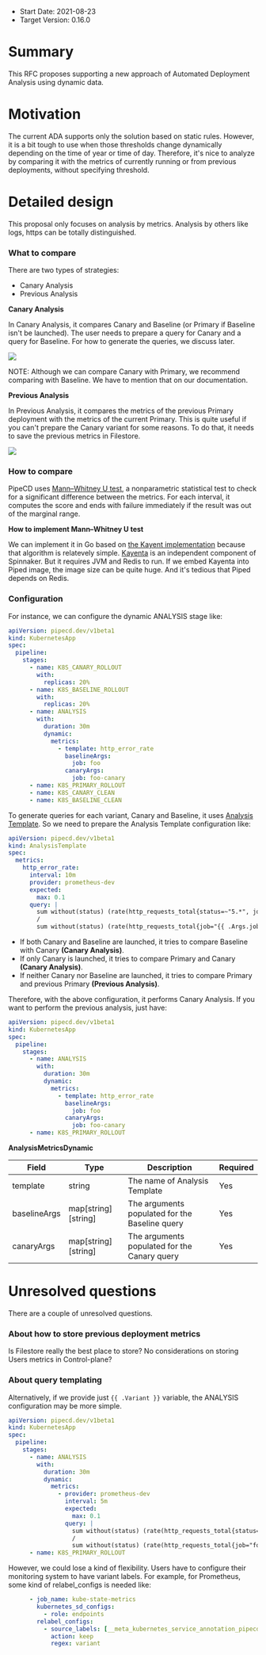 - Start Date: 2021-08-23
- Target Version: 0.16.0

# Summary
This RFC proposes supporting a new approach of Automated Deployment Analysis using dynamic data.

# Motivation
The current ADA supports only the solution based on static rules.
However, it is a bit tough to use when those thresholds change dynamically depending on the time of year or time of day.
Therefore, it's nice to analyze by comparing it with the metrics of currently running or from previous deployments, without specifying threshold.

# Detailed design
This proposal only focuses on analysis by metrics. Analysis by others like logs, https can be totally distinguished.

### What to compare
There are two types of strategies:
- Canary Analysis
- Previous Analysis

**Canary Analysis**

In Canary Analysis, it compares Canary and Baseline (or Primary if Baseline isn't be launched).
The user needs to prepare a query for Canary and a query for Baseline.
For how to generate the queries, we discuss later.

![](assets/0006-canary-analysis.jpeg)

NOTE: Although we can compare Canary with Primary, we recommend comparing with Baseline. We have to mention that on our documentation.

**Previous Analysis**

In Previous Analysis, it compares the metrics of the previous Primary deployment with the metrics of the current Primary.
This is quite useful if you can't prepare the Canary variant for some reasons.
To do that, it needs to save the previous metrics in Filestore.

![](assets/0006-previous-analysis.jpeg)

### How to compare
PipeCD uses [Mann–Whitney U test](https://en.wikipedia.org/wiki/Mann%E2%80%93Whitney_U_test), a nonparametric statistical test to check for a significant difference between the metrics.
For each interval, it computes the score and ends with failure immediately if the result was out of the marginal range.

**How to implement Mann–Whitney U test**

We can implement it in Go based on [the Kayent implementation](https://github.com/spinnaker/kayenta/blob/master/kayenta-judge/src/main/scala/com/netflix/kayenta/judge/classifiers/metric/MannWhitneyClassifier.scala#L33-L55) because that algorithm is relatevely simple.
[Kayenta](https://github.com/spinnaker/kayenta) is an independent component of Spinnaker. But it requires JVM and Redis to run.
If we embed Kayenta into Piped image, the image size can be quite huge. And it's tedious that Piped depends on Redis.

### Configuration
For instance, we can configure the dynamic ANALYSIS stage like:

```yaml
apiVersion: pipecd.dev/v1beta1
kind: KubernetesApp
spec:
  pipeline:
    stages:
      - name: K8S_CANARY_ROLLOUT
        with:
          replicas: 20%
      - name: K8S_BASELINE_ROLLOUT
        with:
          replicas: 20%
      - name: ANALYSIS
        with:
          duration: 30m
          dynamic:
            metrics:
              - template: http_error_rate
                baselineArgs:
                  job: foo
                canaryArgs:
                  job: foo-canary
      - name: K8S_PRIMARY_ROLLOUT
      - name: K8S_CANARY_CLEAN
      - name: K8S_BASELINE_CLEAN
```

To generate queries for each variant, Canary and Baseline, it uses [Analysis Template](https://pipecd.dev/docs/user-guide/automated-deployment-analysis/#optional-analysis-template).
So we need to prepare the Analysis Template configuration like:

```yaml
apiVersion: pipecd.dev/v1beta1
kind: AnalysisTemplate
spec:
  metrics:
    http_error_rate:
      interval: 10m
      provider: prometheus-dev
      expected:
        max: 0.1
      query: |
        sum without(status) (rate(http_requests_total{status=~"5.*", job="{{ .Args.job }}"}[10m]))
        /
        sum without(status) (rate(http_requests_total{job="{{ .Args.job }}"}[10m]))
```

- If both Canary and Baseline are launched, it tries to compare Baseline with Canary **(Canary Analysis)**.
- If only Canary is launched, it tries to compare Primary and Canary **(Canary Analysis)**.
- If neither Canary nor Baseline are launched, it tries to compare Primary and previous Primary **(Previous Analysis)**.

Therefore, with the above configuration, it performs Canary Analysis. If you want to perform the previous analysis, just have:

```yaml
apiVersion: pipecd.dev/v1beta1
kind: KubernetesApp
spec:
  pipeline:
    stages:
      - name: ANALYSIS
        with:
          duration: 30m
          dynamic:
            metrics:
              - template: http_error_rate
                baselineArgs:
                  job: foo
                canaryArgs:
                  job: foo-canary
      - name: K8S_PRIMARY_ROLLOUT
```


**AnalysisMetricsDynamic**

| Field | Type | Description | Required |
|-|-|-|-|
| template | string | The name of Analysis Template | Yes |
| baselineArgs | map[string][string] | The arguments populated for the Baseline query | Yes |
| canaryArgs | map[string][string] | The arguments populated for the Canary query | Yes |

# Unresolved questions
There are a couple of unresolved questions.

### About how to store previous deployment metrics
Is Filestore really the best place to store? No considerations on storing Users metrics in Control-plane?

### About query templating
Alternatively, if we provide just `{{ .Variant }}` variable, the ANALYSIS configuration may be more simple.

```yaml
apiVersion: pipecd.dev/v1beta1
kind: KubernetesApp
spec:
  pipeline:
    stages:
      - name: ANALYSIS
        with:
          duration: 30m
          dynamic:
            metrics:
              - provider: prometheus-dev
                interval: 5m
                expected:
                  max: 0.1
                query: |
                  sum without(status) (rate(http_requests_total{status=~"5.*", job="foo", variant="{{ .Variant }}"}[10m]))
                  /
                  sum without(status) (rate(http_requests_total{job="foo", variant="{{ .Variant }}"}[10m]))
      - name: K8S_PRIMARY_ROLLOUT
```

However, we could lose a kind of flexibility. Users have to configure their monitoring system to have variant labels.
For example, for Prometheus, some kind of relabel_configs is needed like:

```yaml
      - job_name: kube-state-metrics
        kubernetes_sd_configs:
          - role: endpoints
        relabel_configs:
          - source_labels: [__meta_kubernetes_service_annotation_pipecd_dev_variant]
            action: keep
            regex: variant
```

